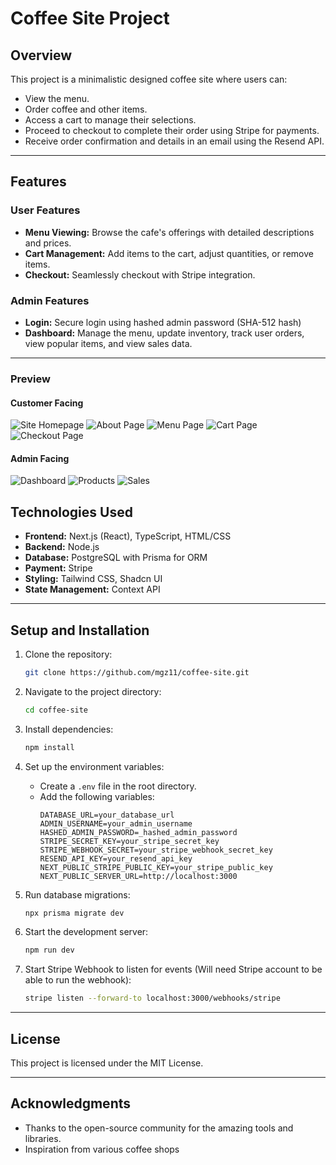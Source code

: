 # Coffee Site Project

## Overview

This project is a minimalistic designed coffee site where users can:

- View the menu.
- Order coffee and other items.
- Access a cart to manage their selections.
- Proceed to checkout to complete their order using Stripe for payments.
- Receive order confirmation and details in an email using the Resend API.

---

## Features

### User Features

- **Menu Viewing:** Browse the cafe's offerings with detailed descriptions and prices.
- **Cart Management:** Add items to the cart, adjust quantities, or remove items.
- **Checkout:** Seamlessly checkout with Stripe integration.

### Admin Features

- **Login:** Secure login using hashed admin password (SHA-512 hash)
- **Dashboard:** Manage the menu, update inventory, track user orders, view popular items, and view sales data.

---

### Preview

#### Customer Facing

![Site Homepage](./public/assets/Coffee%20Site%20Screenshots/homepage.png)
![About Page](./public/assets/Coffee%20Site%20Screenshots/about.png)
![Menu Page](./public/assets/Coffee%20Site%20Screenshots/menu.png)
![Cart Page](./public//assets/Coffee%20Site%20Screenshots/cart.png)
![Checkout Page](./public/assets/Coffee%20Site%20Screenshots/checkout.png)

#### Admin Facing

![Dashboard](./public/assets/Coffee%20Site%20Screenshots/admindash.png)
![Products](./public/assets/Coffee%20Site%20Screenshots/adminproducts.png)
![Sales](./public/assets/Coffee%20Site%20Screenshots/adminsales.png)

## Technologies Used

- **Frontend:** Next.js (React), TypeScript, HTML/CSS
- **Backend:** Node.js
- **Database:** PostgreSQL with Prisma for ORM
- **Payment:** Stripe
- **Styling:** Tailwind CSS, Shadcn UI
- **State Management:** Context API

---

## Setup and Installation

1. Clone the repository:

   ```bash
   git clone https://github.com/mgz11/coffee-site.git
   ```

2. Navigate to the project directory:

   ```bash
   cd coffee-site
   ```

3. Install dependencies:

   ```bash
   npm install
   ```

4. Set up the environment variables:

   - Create a `.env` file in the root directory.
   - Add the following variables:
     ```env
     DATABASE_URL=your_database_url
     ADMIN_USERNAME=your_admin_username
     HASHED_ADMIN_PASSWORD=_hashed_admin_password
     STRIPE_SECRET_KEY=your_stripe_secret_key
     STRIPE_WEBHOOK_SECRET=your_stripe_webhook_secret_key
     RESEND_API_KEY=your_resend_api_key
     NEXT_PUBLIC_STRIPE_PUBLIC_KEY=your_stripe_public_key
     NEXT_PUBLIC_SERVER_URL=http://localhost:3000
     ```

5. Run database migrations:

   ```bash
   npx prisma migrate dev
   ```

6. Start the development server:

   ```bash
   npm run dev
   ```

7. Start Stripe Webhook to listen for events (Will need Stripe account to be able to run the webhook):
   ```bash
   stripe listen --forward-to localhost:3000/webhooks/stripe
   ```

---

## License

This project is licensed under the MIT License.

---

## Acknowledgments

- Thanks to the open-source community for the amazing tools and libraries.
- Inspiration from various coffee shops
